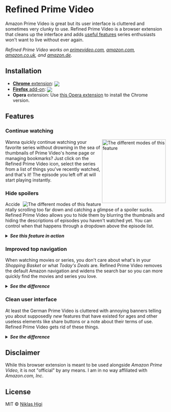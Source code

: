 # Refined Prime Video

Amazon Prime Video is great but its user interface is cluttered and sometimes very clunky to use. Refined Prime Video is a browser extension that cleans up the interface and adds [useful features](#features) series enthusiasts won't want to live without ever again.

_Refined Prime Video works on [primevideo.com][pv-global], [amazon.com][pv-us], [amazon.co.uk][pv-uk], and [amazon.de][pv-de]._

## Installation

- [**Chrome** extension][cws]: [<img valign="middle" src="https://img.shields.io/chrome-web-store/v/pieemlagbhnombolehnjdoaoojpphedd.svg?label=download&style=flat-square">][cws]
- [**Firefox** add-on][amo]: [<img valign="middle" src="https://img.shields.io/amo/v/refined-prime-video.svg?label=download&style=flat-square">][amo]
- **Opera** extension: Use [this Opera extension](https://addons.opera.com/en/extensions/details/download-chrome-extension-9/) to install the Chrome version.

## Features

### Continue watching

<img align="right" width=200 title="The different modes of this feature" src="https://user-images.githubusercontent.com/29176678/58662651-027ba200-832b-11e9-917f-74f5a12f0436.png">

Wanna quickly continue watching your favorite series without drowning in the sea of thumbnails of Prime Video's home page or managing bookmarks? Just click on the Refined Prime Video icon, select the series from a list of things you've recently watched, and that's it! The episode you left off at will start playing instantly.

### Hide spoilers

<img align="right" title="The different modes of this feature" src="https://user-images.githubusercontent.com/29176678/58661188-8af84380-8327-11e9-82e8-c8f6f89c54e4.png">

Accidentally scrolling too far down and catching a glimpse of a spoiler sucks. Refined Prime Video allows you to hide them by blurring the thumbnails and hiding the descriptions of episodes you haven't watched yet. You can control when that happens through a dropdown above the episode list.

<details>
  <summary>
    <strong><em>See this feature in action</em></strong>
  </summary>

  <br>

  <img title="The 'Hide spoilers' feature in action" src="https://user-images.githubusercontent.com/29176678/43830483-9d9e8274-9b01-11e8-8441-8f9deb179ce3.gif">

  <em>This feature can now be configured from the settings (extension icon → ⚙️) but still works the same way.</em>
</details>


### Improved top navigation

When watching movies or series, you don't care about what's in your *Shopping Basket* or what *Today's Deals* are. Refined Prime Video removes the default Amazon navigation and widens the search bar so you can more quickly find the movies and series you love.

<details>
  <summary>
    <strong><em>See the difference</em></strong>
  </summary>

  <br>

  <img title="The navigation bar without Refined Prime Video" src="https://user-images.githubusercontent.com/29176678/43827618-9065af76-9afa-11e8-86ee-6efa5590995c.png">
  <img title="The navigation bar with Refined Prime Video" src="https://user-images.githubusercontent.com/29176678/43827628-9580ef20-9afa-11e8-81c2-8b548dc5cc85.png">
</details>

### Clean user interface

At least the German Prime Video is cluttered with annoying banners telling you about supposedly _new_ features that have existed for ages and other useless elements like share buttons or a note about their terms of use. Refined Prime Video gets rid of these things.


<details>
  <summary>
    <strong><em>See the difference</em></strong>
  </summary>

  <br>

  <img title="The interface without and with Refined Prime Video" src="https://user-images.githubusercontent.com/29176678/43651140-de7519f2-9741-11e8-9565-dcfdb6fbf898.png">
</details>

## Disclaimer

While this browser extension is meant to be used alongside _Amazon Prime Video_, it is not "official" by any means. I am in no way affiliated with _Amazon​.com, Inc_.

## License

MIT © [Niklas Higi](https://shroudedcode.com)

[pv-global]: https://www.primevideo.com/
[pv-us]: https://www.amazon.com/video
[pv-uk]: https://www.amazon.co.uk/video
[pv-de]: https://www.amazon.de/video

[cws]: https://chrome.google.com/webstore/detail/refined-prime-video/pieemlagbhnombolehnjdoaoojpphedd
[amo]: https://addons.mozilla.org/firefox/addon/refined-prime-video
